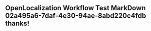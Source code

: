 <properties
ms.topic="hero-topic"
ms.test1="hero-topic"
ms.test2="test"/>

## OpenLocalization Workflow Test MarkDown 02a495a6-7daf-4e30-94ae-8abd220c4fdb thanks!
<!--HONumber=Mar16_HO3-->
